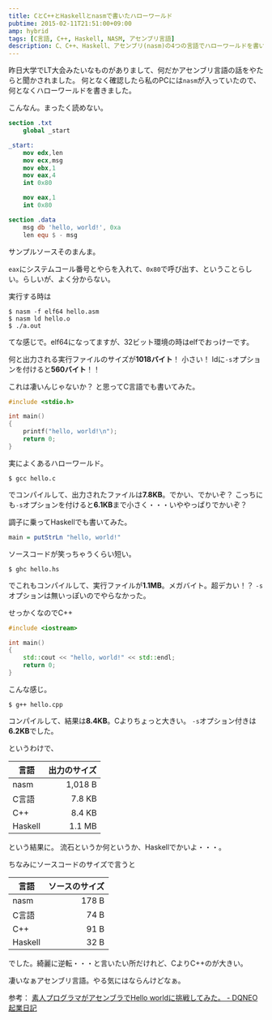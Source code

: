 ```yaml
---
title: CとC++とHaskellとnasmで書いたハローワールド
pubtime: 2015-02-11T21:51:00+09:00
amp: hybrid
tags: [C言語, C++, Haskell, NASM, アセンブリ言語]
description: C、C++、Haskell、アセンブリ(nasm)の4つの言語でハローワールドを書いてみて、それぞれのコンパイル後のサイズを比べてみました。
---
```


昨日大学でLT大会みたいなものがありまして、何だかアセンブリ言語の話をやたらと聞かされました。
何となく確認したら私のPCには`nasm`が入っていたので、何となくハローワールドを書きました。

こんなん。まったく読めない。
``` nasm
section .txt
    global _start

_start:
    mov edx,len
    mov ecx,msg
    mov ebx,1
    mov eax,4
    int 0x80

    mov eax,1
    int 0x80

section .data
    msg db 'hello, world!', 0xa
    len equ $ - msg
```
サンプルソースそのまんま。

`eax`にシステムコール番号とやらを入れて、`0x80`で呼び出す、ということらしい。らしいが、よく分からない。

実行する時は
``` shell
$ nasm -f elf64 hello.asm
$ nasm ld hello.o
$ ./a.out
```
てな感じで。elf64になってますが、32ビット環境の時はelfでおっけーです。

何と出力される実行ファイルのサイズが**1018バイト**！ 小さい！
ldに`-s`オプションを付けると**560バイト**！！

これは凄いんじゃないか？ と思ってC言語でも書いてみた。
``` c
#include <stdio.h>

int main()
{
    printf("hello, world!\n");
    return 0;
}
```
実によくあるハローワールド。

``` shell
$ gcc hello.c
```
でコンパイルして、出力されたファイルは**7.8KB**。でかい、でかいぞ？
こっちにも`-s`オプションを付けると**6.1KB**まで小さく・・・いややっぱりでかいぞ？

調子に乗ってHaskellでも書いてみた。
``` haskell
main = putStrLn "hello, world!"
```
ソースコードが笑っちゃうくらい短い。

``` shell
$ ghc hello.hs
```
でこれもコンパイルして、実行ファイルが**1.1MB**。メガバイト。超デカい！？
`-s`オプションは無いっぽいのでやらなかった。

せっかくなのでC++
``` c++
#include <iostream>

int main()
{
    std::cout << "hello, world!" << std::endl;
    return 0;
}
```
こんな感じ。
``` shell
$ g++ hello.cpp
```
コンパイルして、結果は**8.4KB**。Cよりちょっと大きい。
`-s`オプション付きは**6.2KB**でした。

というわけで、

|言語   |出力のサイズ |
|-------|------------:|
|nasm   |      1,018 B|
|C言語  |       7.8 KB|
|C++    |       8.4 KB|
|Haskell|       1.1 MB|

という結果に。
流石というか何というか、Haskellでかいよ・・・。

ちなみにソースコードのサイズで言うと

|言語   |ソースのサイズ |
|-------|--------------:|
|nasm   |          178 B|
|C言語  |           74 B|
|C++    |           91 B|
|Haskell|           32 B|

でした。綺麗に逆転・・・と言いたい所だけれど、CよりC++のが大きい。

凄いなぁアセンブリ言語。やる気にはならんけどなぁ。

参考： [素人プログラマがアセンブラでHello worldに挑戦してみた。 - DQNEO起業日記](http://dqn.sakusakutto.jp/2011/05/hello-world.html)
